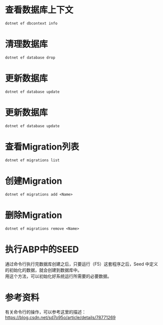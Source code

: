 ﻿# 查看数据库上下文
``` shell
dotnet ef dbcontext info
```


# 清理数据库
``` shell
dotnet ef database drop
```

# 更新数据库
``` shell
dotnet ef database update
```

# 更新数据库
``` shell
dotnet ef database update
```

# 查看Migration列表
``` shell
dotnet ef migrations list
```

# 创建Migration
``` shell
dotnet ef migrations add <Name>
```


# 删除Migration
``` shell
dotnet ef migrations remove <Name>
```

# 执行ABP中的SEED
通过命令行执行完数据库创建之后，只要运行（F5）这套程序之后，Seed 中定义的初始化的数据，就会创建到数据库中。  
用这个方法，可以初始化好系统运行所需要的必要数据。


# 参考资料
有关命令行的操作，可以参考这里的描述：
https://blog.csdn.net/sd7o95o/article/details/78771269  
  
